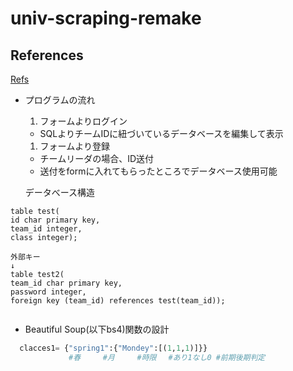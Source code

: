 # univ-scraping-remake

## References  
[Refs](https://docs.djangoproject.com/ja/2.2/intro/tutorial01/)

- プログラムの流れ 

  1. フォームよりログイン 
    - SQLよりチームIDに紐づいているデータベースを編集して表示
  1. フォームより登録
    - チームリーダの場合、ID送付
    - 送付をformに入れてもらったところでデータベース使用可能
  
      
      

  データべース構造
 ```
table test(
id char primary key,
team_id integer,
class integer);

外部キー
↓
table test2(
team_id char primary key,
password integer,
foreign key (team_id) references test(team_id));


```


  
- Beautiful Soup(以下bs4)関数の設計

```python
  clacces1= {"spring1":{"Mondey":[(1,1,1)]}}
             #春　　　#月　　　#時限　 #あり1なし0 #前期後期判定
```
